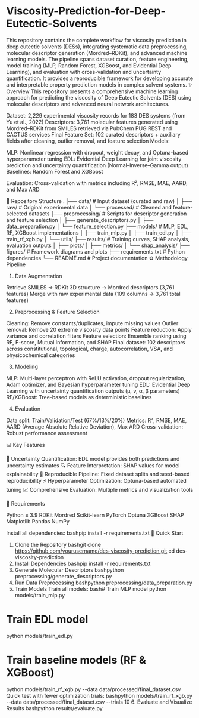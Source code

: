 # Viscosity-Prediction-for-Deep-Eutectic-Solvents
This repository contains the complete workflow for viscosity prediction in deep eutectic solvents (DESs), integrating systematic data preprocessing, molecular descriptor generation (Mordred–RDKit), and advanced machine learning models. The pipeline spans dataset curation, feature engineering, model training (MLP, Random Forest, XGBoost, and Evidential Deep Learning), and evaluation with cross-validation and uncertainty quantification. It provides a reproducible framework for developing accurate and interpretable property prediction models in complex solvent systems.
✨ Overview
This repository presents a comprehensive machine learning approach for predicting the viscosity of Deep Eutectic Solvents (DES) using molecular descriptors and advanced neural network architectures.

Dataset: 2,229 experimental viscosity records for 183 DES systems (from Yu et al., 2022)
Descriptors: 3,761 molecular features generated using Mordred–RDKit from SMILES retrieved via PubChem PUG REST and CACTUS services
Final Feature Set: 102 curated descriptors + auxiliary fields after cleaning, outlier removal, and feature selection
Models:

MLP: Nonlinear regression with dropout, weight decay, and Optuna-based hyperparameter tuning
EDL: Evidential Deep Learning for joint viscosity prediction and uncertainty quantification (Normal–Inverse–Gamma output)
Baselines: Random Forest and XGBoost


Evaluation: Cross-validation with metrics including R², RMSE, MAE, AARD, and Max ARD

📂 Repository Structure
.
├── data/                  # Input dataset (curated and raw)
│   ├── raw/              # Original experimental data
│   └── processed/        # Cleaned and feature-selected datasets
├── preprocessing/         # Scripts for descriptor generation and feature selection
│   ├── generate_descriptors.py
│   ├── data_preparation.py
│   └── feature_selection.py
├── models/                # MLP, EDL, RF, XGBoost implementations
│   ├── train_mlp.py
│   ├── train_edl.py
│   ├── train_rf_xgb.py
│   └── utils/
├── results/               # Training curves, SHAP analysis, evaluation outputs
│   ├── plots/
│   ├── metrics/
│   └── shap_analysis/
├── figures/               # Framework diagrams and plots
├── requirements.txt       # Python dependencies
└── README.md             # Project documentation
⚙️ Methodology Pipeline
1. Data Augmentation

Retrieve SMILES → RDKit 3D structure → Mordred descriptors (3,761 features)
Merge with raw experimental data (109 columns → 3,761 total features)

2. Preprocessing & Feature Selection

Cleaning: Remove constants/duplicates, impute missing values
Outlier removal: Remove 20 extreme viscosity data points
Feature reduction: Apply variance and correlation filters
Feature selection: Ensemble ranking using RF, F-score, Mutual Information, and SHAP
Final dataset: 102 descriptors across constitutional, topological, charge, autocorrelation, VSA, and physicochemical categories

3. Modeling

MLP: Multi-layer perceptron with ReLU activation, dropout regularization, Adam optimizer, and Bayesian hyperparameter tuning
EDL: Evidential Deep Learning with uncertainty quantification outputs (μ, ν, α, β parameters)
RF/XGBoost: Tree-based models as deterministic baselines

4. Evaluation

Data split: Train/Validation/Test (67%/13%/20%)
Metrics: R², RMSE, MAE, AARD (Average Absolute Relative Deviation), Max ARD
Cross-validation: Robust performance assessment

📊 Key Features

🔬 Uncertainty Quantification: EDL model provides both predictions and uncertainty estimates
🔍 Feature Interpretation: SHAP values for model explainability
🔄 Reproducible Pipeline: Fixed dataset splits and seed-based reproducibility
⚡ Hyperparameter Optimization: Optuna-based automated tuning
📈 Comprehensive Evaluation: Multiple metrics and visualization tools

🔧 Requirements

Python ≥ 3.9
RDKit
Mordred
Scikit-learn
PyTorch
Optuna
XGBoost
SHAP
Matplotlib
Pandas
NumPy

Install all dependencies:
bashpip install -r requirements.txt
🚀 Quick Start
1. Clone the Repository
bashgit clone https://github.com/yourusername/des-viscosity-prediction.git
cd des-viscosity-prediction
2. Install Dependencies
bashpip install -r requirements.txt
3. Generate Molecular Descriptors
bashpython preprocessing/generate_descriptors.py
4. Run Data Preprocessing
bashpython preprocessing/data_preparation.py
5. Train Models
Train all models:
bash# Train MLP model
python models/train_mlp.py

# Train EDL model  
python models/train_edl.py

# Train baseline models (RF & XGBoost)
python models/train_rf_xgb.py --data data/processed/final_dataset.csv
Quick test with fewer optimization trials:
bashpython models/train_rf_xgb.py --data data/processed/final_dataset.csv --trials 10
6. Evaluate and Visualize Results
bashpython results/evaluate.py

